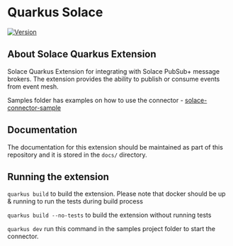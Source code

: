 # Quarkus Solace

[![Version](https://img.shields.io/maven-central/v/io.quarkiverse.solace/quarkus-solace?logo=apache-maven&style=flat-square)](https://search.maven.org/artifact/io.quarkiverse.solace/quarkus-solace)

## About Solace Quarkus Extension

Solace Quarkus Extension for integrating with Solace PubSub+ message brokers. The extension provides the ability to publish or consume events from event mesh.

Samples folder has examples on how to use the connector - [solace-connector-sample](https://github.com/SolaceCoEExt/solace-quarkus/tree/main/samples/hello-connector-solace/src/main/java/io/quarkiverse/solace/samples)

## Documentation

The documentation for this extension should be maintained as part of this repository and it is stored in the `docs/` directory.

## Running the extension

```quarkus build``` to build the extension. Please note that docker should be up & running to run the tests during build process

```quarkus build --no-tests``` to build the extension without running tests

```quarkus dev``` run this command in the samples project folder to start the connector.

